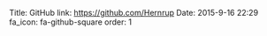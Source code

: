 Title: GitHub
link: https://github.com/Hernrup
Date: 2015-9-16 22:29
fa_icon: fa-github-square
order: 1
